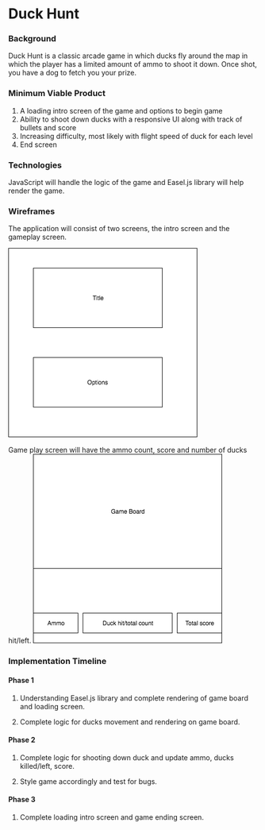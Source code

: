 # Duck Hunt

### Background

Duck Hunt is a classic arcade game in which ducks fly around the map in which the player has a limited amount of ammo to shoot it down. Once shot, you have a dog to fetch you your prize.

### Minimum Viable Product

1. A loading intro screen of the game and options to begin game
2. Ability to shoot down ducks with a responsive UI along with track of bullets and score
3. Increasing difficulty, most likely with flight speed of duck for each level
4. End screen

### Technologies

JavaScript will handle the logic of the game and Easel.js library will help render the game.

### Wireframes

The application will consist of two screens, the intro screen and the gameplay screen.

![intro_screen](intro_screen.png)

Game play screen will have the ammo count, score and number of ducks hit/left.
![game_play_screen](game_play_screen.png)

### Implementation Timeline

#### Phase 1
1. Understanding Easel.js library and complete rendering of game board and loading screen.

2. Complete logic for ducks movement and rendering on game board.

#### Phase 2

1. Complete logic for shooting down duck and update ammo, ducks killed/left, score.

2. Style game accordingly and test for bugs.

#### Phase 3

1. Complete loading intro screen and game ending screen.

